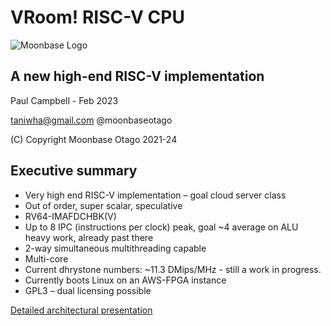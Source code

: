 # VRoom! RISC-V CPU

![Moonbase Logo](https://moonbaseotago.github.io/talk/assets/moonbase_small.png)

## A new high-end RISC-V implementation
Paul Campbell - Feb 2023

taniwha@gmail.com @moonbaseotago

(C) Copyright Moonbase Otago 2021-24

## Executive summary
* Very high end RISC-V implementation – goal cloud server class
* Out of order, super scalar, speculative
* RV64-IMAFDCHBK(V)
* Up to 8 IPC (instructions per clock) peak, goal ~4 average on ALU heavy work, already past there
* 2-way simultaneous multithreading capable
* Multi-core
* Current dhrystone numbers: ~11.3 DMips/MHz - still a work in progress. 
* Currently boots Linux on an AWS-FPGA instance
* GPL3 – dual licensing possible

[Detailed architectural presentation](https://moonbaseotago.github.io/talk/index.html)

